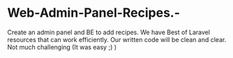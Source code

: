 # Web-Admin-Panel-Recipes.-
Create an admin panel and BE to add recipes.
We have Best  of Laravel resources that can work efficiently. 
Our written code will be clean and clear. 
Not much challenging (It was easy ;) )
